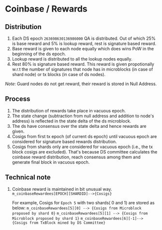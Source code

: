 # Coinbase / Rewards

## Distribution

1. Each DS epoch `263698630136986000` QA is distributed. Out of which 25% is base reward and 5% is lookup reward,
rest is signature based reward.
2. Base reward is given to each node equally which does wins PoW in the beginning of the ds epoch.
3. Lookup reward is distributed to all the lookup nodes equally.
4. Rest 80% is signature based reward. This reward is given propotionally w.r.t the number of signatures
that node has in microblocks (in case of shard node) or tx blocks (in case of ds nodes).

*Note*: Guard nodes do not get reward, their reward is stored in Null Address.

## Process

1. The distribution of rewards take place in vacuous epoch.
2. The state change (subtraction from null address and addition to node's address) is reflected in the
state delta of the ds microblock.
3. The ds have consensus over the state delta and hence rewards are given.
4. Cosigs from first tx epoch (of current ds epoch) until vacuous epoch are considered for signature based rewards distribution.
5. Cosigs from shards only are considered for vacuous epoch (i.e., the tx block cosigs are excluded). That's because DS committee calculates the coinbase reward distribution, reach consensus among them and generate final block in vacuous epoch.

## Technical note

1. Coinbase reward is maintained in bit unusual way.
    `m_coinbaseRewardees[EPOCH][SHARDID]-->{Cosigs}`

    For example, Cosigs for `Epoch 5` with two shards( 0 and 1) are stored as below:
    `m_coinbaseRewardees[5][0] --> {Cosigs from Microblock proposed by shard 0}`
    `m_coinbaseRewardees[5][1] --> {Cosigs from Microblock proposed by shard 1}`
    `m_coinbaseRewardees[6][-1]--> {Cosigs from TxBlock mined by DS Committee}`
